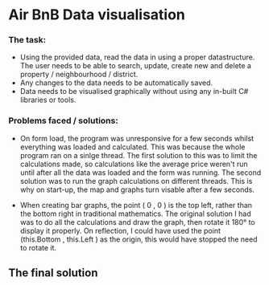 # Air BnB Data visualisation
### The task:
 - Using the provided data, read the data in using a proper datastructure. 
The user needs to be able to search, update, create new and delete a property / neighbourhood / district.
 - Any changes to the data needs to be automatically saved.
 - Data needs to be visualised graphically without using any in-built C# libraries or tools.

### Problems faced / solutions:
 - On form load, the program was unresponsive for a few seconds whilst everything was loaded and calculated. This was because the whole program ran on a sinlge thread. The first solution to this was to limit the calculations made, so calculations like the average price weren't run until after all the data was loaded and the form was running. The second solution was to run the graph calculations on different threads. This is why on start-up, the map and graphs turn visable after a few seconds.
 
 - When creating bar graphs, the point ( 0 , 0 ) is the top left, rather than the bottom right in traditional mathematics. The original solution I had was to do all the calculations and draw the graph, then rotate it 180° to display it properly. On reflection, I could have used the point (this.Bottom , this.Left ) as the origin, this would have stopped the need to rotate it.

 ## The final solution
 
